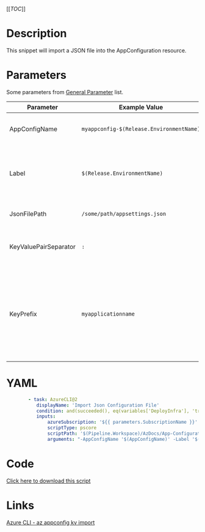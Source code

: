 [[_TOC_]]

# Description

This snippet will import a JSON file into the AppConfiguration resource.

# Parameters

Some parameters from [General Parameter](/Azure/Azure-CLI-Snippets) list.

| Parameter             | Example Value                            | Description                                                                                                                                              |
| --------------------- | ---------------------------------------- | -------------------------------------------------------------------------------------------------------------------------------------------------------- |
| AppConfigName         | `myappconfig-$(Release.EnvironmentName)` | This is the app configuration name to use.                                                                                                               |
| Label                 | `$(Release.EnvironmentName)`             | This label will be applied to all imported keyvaluepairs. Can be kept empty for no label.                                                                |
| JsonFilePath          | `/some/path/appsettings.json`            | Path to the JSON file to be imported.                                                                                                                    |
| KeyValuePairSeparator | `:`                                      | Delimiter for flattening the json or yaml file to key-value pairs.                                                                                       |
| KeyPrefix             | `myapplicationname`                      | This prefix will be appended to the front of imported keys. With this prefix you can separate the configurations for different applications for example. |

# YAML

```yaml
        - task: AzureCLI@2
           displayName: 'Import Json Configuration File'
           condition: and(succeeded(), eq(variables['DeployInfra'], 'true'))
           inputs:
               azureSubscription: '${{ parameters.SubscriptionName }}'
               scriptType: pscore
               scriptPath: '$(Pipeline.Workspace)/AzDocs/App-Configuration/Import-Json-Configuration-File.ps1'
               arguments: "-AppConfigName '$(AppConfigName)' -Label '$(Label)' -JsonFilePath '$(JsonFilePath)' -KeyValuePairSeparator '$(KeyValuePairSeparator)' -KeyPrefix '$(KeyPrefix)'"
```

# Code

[Click here to download this script](../../../../src/App-Configuration/Import-Json-Configuration-File.ps1)

# Links

[Azure CLI - az appconfig kv import](https://docs.microsoft.com/en-us/cli/azure/appconfig/kv?view=azure-cli-latest#az_appconfig_kv_import)
